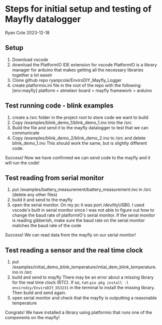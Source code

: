# Steps for initial setup and testing of Mayfly datalogger
Ryan Cole 2023-12-18

## Setup
1. Download vscode
2. download the PlatformIO IDE extension for vscode
    PlatformIO is a library manager for arduino that makes getting all the necessary libraries together a lot easeir
3. Clone github repo ryanpcole/EnviroDIY_Mayfly_Logger
4. create platformio.ini file in the root of the repo with the following:
        [env:mayfly]
        platform = atmelavr
        board = mayfly
        framework = arduino


## Test running code - blink examples
1. create a /src folder in the project root to store code we want to build
2. Copy /examples/blink_demo_1/blink_demo_1.ino into the /src
3. Build the file and send it to the mayfly datalogger to test that we can communicate
4. Copy /examples/blink_demo_2/blink_demo_2.ino to /src and delete blink_demo_1.ino
    This should work the same, but is slightly different code.

Success! Now we have confirmed we can send code to the mayfly and it will run the code!

## Test reading from serial monitor
1. put /examples/battery_measurement/battery_measurement.ino in /src (delete any other files)
2. build it and send to the mayfly
3. open the serial monitor. On my pc it was port /dev/ttyUSB0. I used vscode's built in serial monitor since I was not able to figure out how to change the baud rate of platformIO's serial monitor. If the serial monitor is reading gibberish, make sure the baud rate on the serial monitor matches the baud rate of the code

Success! We can read data from the mayfly on our serial monitor!


## Test reading a sensor and the real time clock
1. put /examples/initial_demo_blink_temperature/intial_dem_blink_temperature.ino in /src
2. build and send to mayfly
    There may be an error about a missing library for the real time clock (RTC). If so, run `pio pkg install -l envirodiy/EnviroDIY_DS3231` in the terminal to install the missing library. Then build and send again.
3. open serial monitor and check that the mayfly is outputting a reasonable temperature

Congrats! We have installed a library using platformio that runs one of the components on the mayfly!

